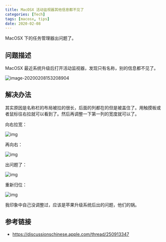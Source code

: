 ```yaml
---
title: MacOSX 活动监视器其他信息都不见了
categories: [Tech]
tags: [macosx, tips]
date: 2020-02-08
---
```


MacOSX 下的任务管理器出问题了。

<!-- more -->

## 问题描述

MacOSX 最近系统升级后打开活动监视器，发现只有名称，别的信息都不见了。

![image-20200208153208904](https://tobyqin.github.io/images/image-20200208153208904.png)

## 解决办法

其实原因是名称栏的布局被拉的很长，后面的列都在的但是被盖住了。用触摸板或者鼠标往右拉就可以看到了。然后再调整一下第一列的宽度就可以了。

向右拉宽：

![img](https://tobyqin.github.io/images/2020-02/974c55f7-1b5d-47b7-9e4a-282304a727e0)

再向右：

![img](https://tobyqin.github.io/images/2020-02/8e6eca08-1144-4773-88c3-463f36500b9a)

出问题了：

![img](https://tobyqin.github.io/images/2020-02/5fcf74c5-8bf8-4fee-ad20-faeaa91218dd)

重新归位：

![img](https://tobyqin.github.io/images/2020-02/961b27cf-00ea-4363-afbd-3760fbb64a9b)

我印象中自己没调整过，应该是苹果升级系统后出的问题，他们的锅。

## 参考链接

- https://discussionschinese.apple.com/thread/250913347
